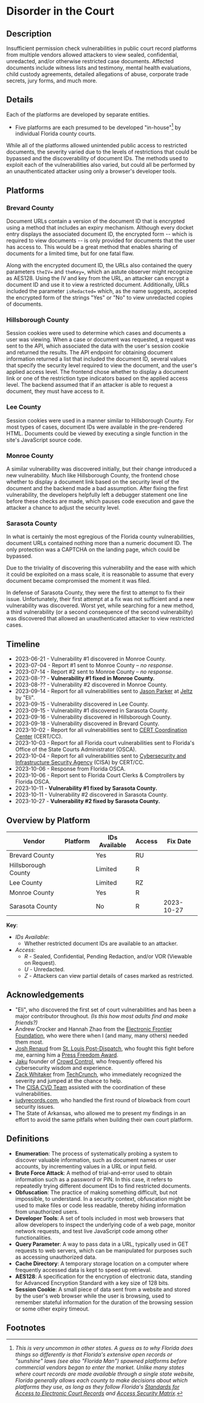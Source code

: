 # Disorder in the Court

## Description

Insufficient permission check vulnerabilities in public court record platforms from multiple vendors allowed attackers to view sealed, confidential, unredacted, and/or otherwise restricted case documents. Affected documents include witness lists and testimony, mental health evaluations, child custody agreements, detailed allegations of abuse, corporate trade secrets, jury forms, and much more.

## Details

Each of the platforms are developed by separate entities.

- Five platforms are each presumed to be developed "in-house"[^2] by individual Florida county courts.

While all of the platforms allowed unintended public access to restricted documents, the severity varied due to the levels of restrictions that could be bypassed and the discoverability of document IDs. The methods used to exploit each of the vulnerabilities also varied, but could all be performed by an unauthenticated attacker using only a browser's developer tools.

## Platforms

### Brevard County

Document URLs contain a version of the document ID that is encrypted using a method that includes an expiry mechanism. Although every docket entry displays the associated document ID, the encrypted form -- which is required to view documents -- is only provided for documents that the user has access to. This would be a great method that enables sharing of documents for a limited time, but for one fatal flaw.

Along with the encrypted document ID, the URLs also contained the query parameters `theIV=` and `theKey=`, which an astute observer might recognize as AES128. Using the IV and key from the URL, an attacker can encrypt a document ID and use it to view a restricted document. Additionally, URLs included the parameter `isRedacted=` which, as the name suggests, accepted the encrypted form of the strings "Yes" or "No" to view unredacted copies of documents.

### Hillsborough County

Session cookies were used to determine which cases and documents a user was viewing. When a case or document was requested, a request was sent to the API, which associated the data with the user's session cookie and returned the results. The API endpoint for obtaining document information returned a list that included the document ID, several values that specify the security level required to view the document, and the user's applied access level. The frontend chose whether to display a document link or one of the restriction type indicators based on the applied access level. The backend assumed that if an attacker is able to request a document, they must have access to it.

### Lee County

Session cookies were used in a manner similar to Hillsborough County. For most types of cases, document IDs were available in the pre-rendered HTML. Documents could be viewed by executing a single function in the site's JavaScript source code.

### Monroe County

A similar vulnerability was discovered initially, but their change introduced a new vulnerability. Much like Hillsborough County, the frontend chose whether to display a document link based on the security level of the document and the backend made a bad assumption. After fixing the first vulnerability, the developers helpfully left a debugger statement one line before these checks are made, which pauses code execution and gave the attacker a chance to adjust the security level.

### Sarasota County

In what is certainly the most egregious of the Florida county vulnerabilities, document URLs contained nothing more than a numeric document ID. The only protection was a CAPTCHA on the landing page, which could be bypassed.

Due to the triviality of discovering this vulnerability and the ease with which it could be exploited on a mass scale, it is reasonable to assume that every document became compromised the moment it was filed.

In defense of Sarasota County, they were the first to attempt to fix their issue. Unfortunately, their first attempt at a fix was not sufficient and a new vulnerability was discovered. Worst yet, while searching for a new method, a third vulnerability (or a second consequence of the second vulnerability) was discovered that allowed an unauthenticated attacker to view restricted cases.

## Timeline

- 2023-06-21 - Vulnerability #1 discovered in Monroe County.
- 2023-07-04 - Report #1 sent to Monroe County – _no response_.
- 2023-07-14 - Report #2 sent to Monroe County – _no response_.
- 2023-08-?? - **Vulnerability #1 fixed in Monroe County.**
- 2023-08-?? - Vulnerability #2 discovered in Monroe County.
- 2023-09-14 - Report for all vulnerabilities sent to [Jason Parker](https://ꩰ.com/@north) at [Jeltz](https://jeltz.org) by "Eli".
- 2023-09-15 - Vulnerability discovered in Lee County.
- 2023-09-15 - Vulnerability #1 discovered in Sarasota County.
- 2023-09-16 - Vulnerability discovered in Hillsborough County.
- 2023-09-18 - Vulnerability discovered in Brevard County.
- 2023-10-02 - Report for all vulnerabilities sent to [CERT Coordination Center](https://www.kb.cert.org/vuls/) (CERT/CC).
- 2023-10-03 - Report for all Florida court vulnerabilities sent to Florida's Office of the State Courts Administrator (OSCA).
- 2023-10-04 - Report for all vulnerabilities sent to [Cybersecurity and Infrastructure Security Agency](https://cisa.gov) (CISA) by CERT/CC.
- 2023-10-06 - Response from Florida OSCA.
- 2023-10-06 - Report sent to Florida Court Clerks & Comptrollers by Florida OSCA.
- 2023-10-11 - **Vulnerability #1 fixed by Sarasota County.**
- 2023-10-11 - Vulnerability #2 discovered in Sarasota County.
- 2023-10-27 - **Vulnerability #2 fixed by Sarasota County.**

## Overview by Platform

| Vendor              | Platform | IDs Available | Access | Fix Date   |
| ------------------- | -------- | ------------- | ------ | ---------- |
| Brevard County      |          | Yes           | RU     |            |
| Hillsborough County |          | Limited       | R      |            |
| Lee County          |          | Limited       | RZ     |            |
| Monroe County       |          | Yes           | R      |            |
| Sarasota County     |          | No            | R      | 2023-10-27 |

**Key**:

- _IDs Available_:
  - Whether restricted document IDs are available to an attacker.
- _Access_:
  - _R_ - Sealed, Confidential, Pending Redaction, and/or VOR (Viewable on Request).
  - _U_ - Unredacted.
  - _Z_ - Attackers can view partial details of cases marked as restricted.

## Acknowledgements

- "Eli", who discovered the first set of court vulnerabilities and has been a major contributor throughout. _(Is this how most adults find and make friends?)_
- Andrew Crocker and Hannah Zhao from the [Electronic Frontier Foundation](https://eff.org), who were there when I (and many, many others) needed them most.
- [Josh Renaud](https://www.joshrenaud.com/) from [St. Louis Post-Dispatch](https://www.stltoday.com/), who fought this fight before me, earning him a [Press Freedom Award](https://www.youtube.com/watch?v=DhflQv1rJ1A).
- [Jaku](https://twitter.com/Jaku) founder of [Crowd Control](https://crowdcontrol.live/), who frequently offered his cybersecurity wisdom and experience.
- [Zack Whitaker](https://techcrunch.com/author/zack-whittaker/) from [TechCrunch](https://techcrunch.com), who immediately recognized the severity and jumped at the chance to help.
- The [CISA CVD Team](https://www.cisa.gov/coordinated-vulnerability-disclosure-process) assisted with the coordination of these vulnerabilities.
- [judyrecords.com](https://judyrecords.com), who handled the first round of blowback from court security issues.
- The State of Arkansas, who allowed me to present my findings in an effort to avoid the same pitfalls when building their own court platform.

## Definitions

- **Enumeration**: The process of systematically probing a system to discover valuable information, such as document names or user accounts, by incrementing values in a URL or input field.
- **Brute Force Attack**: A method of trial-and-error used to obtain information such as a password or PIN. In this case, it refers to repeatedly trying different document IDs to find restricted documents.
- **Obfuscation**: The practice of making something difficult, but not impossible, to understand. In a security context, obfuscation might be used to make files or code less readable, thereby hiding information from unauthorized users.
- **Developer Tools**: A set of tools included in most web browsers that allow developers to inspect the underlying code of a web page, monitor network requests, and test live JavaScript code among other functionalities.
- **Query Parameter**: A way to pass data in a URL, typically used in GET requests to web servers, which can be manipulated for purposes such as accessing unauthorized data.
- **Cache Directory**: A temporary storage location on a computer where frequently accessed data is kept to speed up retrieval.
- **AES128**: A specification for the encryption of electronic data, standing for Advanced Encryption Standard with a key size of 128 bits.
- **Session Cookie**: A small piece of data sent from a website and stored by the user's web browser while the user is browsing, used to remember stateful information for the duration of the browsing session or some other expiry timeout.

## Footnotes

[^2]: _This is very uncommon in other states. A guess as to why Florida does things so differently is that Florida's extensive open records or "sunshine" laws (see also "Florida Man") spawned platforms before commercial vendors began to enter the market. Unlike many states where court records are made available through a single state website, Florida generally allows each county to make decisions about which platforms they use, as long as they follow Florida's [Standards for Access to Electronic Court Records](https://web.archive.org/web/20230917165659/https://www.flcourts.gov/content/download/850949/file/standards-for-access-to-electronic-court-records-september-2022.pdf) and [Access Security Matrix](https://web.archive.org/web/20231005211829/https://www.flcourts.gov/content/download/858675/file/access-security-matrix-v13-january%202023.pdf)._
